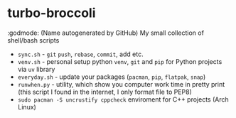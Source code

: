 # turbo-broccoli
:godmode: (Name autogenerated by GitHub) My small collection of shell/bash scripts

- `sync.sh` - `git` `push`, `rebase`, `commit`, add etc.
- `venv.sh` - personal setup python `venv`, `git` and `pip` for Python projects via `uv` library
- `everyday.sh` - update your packages (`pacman`, `pip`, `flatpak`, `snap`)
- `runwhen.py` - utility, which show you computer work time in pretty print (this script I found in the internet, I only format file to PEP8)
- `sudo pacman -S uncrustify cppcheck` enviroment for C++ projects (Arch Linux)
